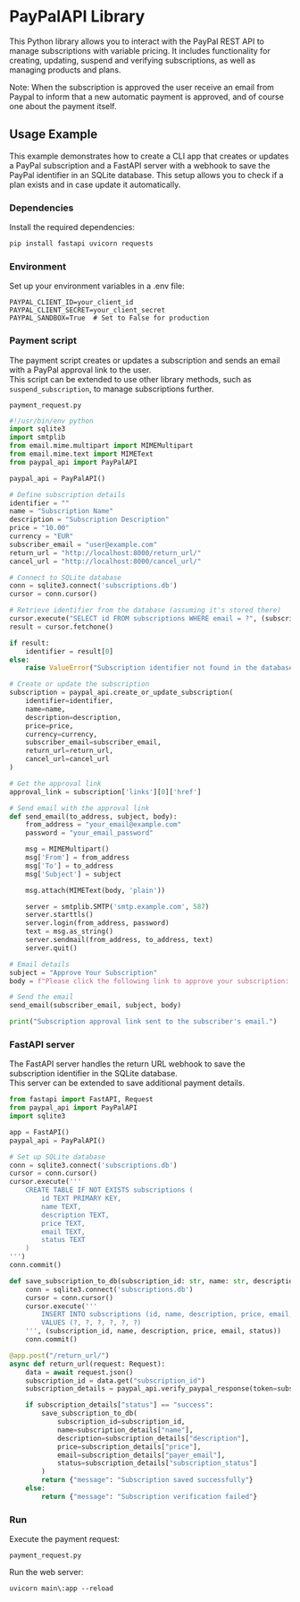 # PayPalAPI Library

This Python library allows you to interact with the PayPal REST API to manage subscriptions with variable pricing. It includes functionality for creating, updating, suspend and verifying subscriptions, as well as managing products and plans.

Note: When the subscription is approved the user receive an email from Paypal to inform that a new automatic payment is approved, and of course one about the payment itself.

## Usage Example

This example demonstrates how to create a CLI app that creates or updates a PayPal subscription and a FastAPI server with a webhook to save the PayPal identifier in an SQLite database. This setup allows you to check if a plan exists and in case update it automatically.

### Dependencies

Install the required dependencies:

```bash
pip install fastapi uvicorn requests
```

### Environment

Set up your environment variables in a .env file:

```
PAYPAL_CLIENT_ID=your_client_id
PAYPAL_CLIENT_SECRET=your_client_secret
PAYPAL_SANDBOX=True  # Set to False for production
```

### Payment script

The payment script creates or updates a subscription and sends an email with a PayPal approval link to the user.  
This script can be extended to use other library methods, such as `suspend_subscription`, to manage subscriptions further.

`payment_request.py`

```python
#!/usr/bin/env python
import sqlite3
import smtplib
from email.mime.multipart import MIMEMultipart
from email.mime.text import MIMEText
from paypal_api import PayPalAPI

paypal_api = PayPalAPI()

# Define subscription details
identifier = ""
name = "Subscription Name"
description = "Subscription Description"
price = "10.00"
currency = "EUR"
subscriber_email = "user@example.com"
return_url = "http://localhost:8000/return_url/"
cancel_url = "http://localhost:8000/cancel_url/"

# Connect to SQLite database
conn = sqlite3.connect('subscriptions.db')
cursor = conn.cursor()

# Retrieve identifier from the database (assuming it's stored there)
cursor.execute("SELECT id FROM subscriptions WHERE email = ?", (subscriber_email,))
result = cursor.fetchone()

if result:
    identifier = result[0]
else:
    raise ValueError("Subscription identifier not found in the database.")

# Create or update the subscription
subscription = paypal_api.create_or_update_subscription(
    identifier=identifier,
    name=name,
    description=description,
    price=price,
    currency=currency,
    subscriber_email=subscriber_email,
    return_url=return_url,
    cancel_url=cancel_url
)

# Get the approval link
approval_link = subscription['links'][0]['href']

# Send email with the approval link
def send_email(to_address, subject, body):
    from_address = "your_email@example.com"
    password = "your_email_password"

    msg = MIMEMultipart()
    msg['From'] = from_address
    msg['To'] = to_address
    msg['Subject'] = subject

    msg.attach(MIMEText(body, 'plain'))

    server = smtplib.SMTP('smtp.example.com', 587)
    server.starttls()
    server.login(from_address, password)
    text = msg.as_string()
    server.sendmail(from_address, to_address, text)
    server.quit()

# Email details
subject = "Approve Your Subscription"
body = f"Please click the following link to approve your subscription: {approval_link}"

# Send the email
send_email(subscriber_email, subject, body)

print("Subscription approval link sent to the subscriber's email.")
```

### FastAPI server

The FastAPI server handles the return URL webhook to save the subscription identifier in the SQLite database.  
This server can be extended to save additional payment details.

```python
from fastapi import FastAPI, Request
from paypal_api import PayPalAPI
import sqlite3

app = FastAPI()
paypal_api = PayPalAPI()

# Set up SQLite database
conn = sqlite3.connect('subscriptions.db')
cursor = conn.cursor()
cursor.execute('''
    CREATE TABLE IF NOT EXISTS subscriptions (
        id TEXT PRIMARY KEY,
        name TEXT,
        description TEXT,
        price TEXT,
        email TEXT,
        status TEXT
    )
''')
conn.commit()

def save_subscription_to_db(subscription_id: str, name: str, description: str, price: str, email: str, status: str):
    conn = sqlite3.connect('subscriptions.db')
    cursor = conn.cursor()
    cursor.execute('''
        INSERT INTO subscriptions (id, name, description, price, email, status)
        VALUES (?, ?, ?, ?, ?, ?)
    ''', (subscription_id, name, description, price, email, status))
    conn.commit()

@app.post("/return_url/")
async def return_url(request: Request):
    data = await request.json()
    subscription_id = data.get("subscription_id")
    subscription_details = paypal_api.verify_paypal_response(token=subscription_id, subscription_id=subscription_id)

    if subscription_details["status"] == "success":
        save_subscription_to_db(
            subscription_id=subscription_id,
            name=subscription_details["name"],
            description=subscription_details["description"],
            price=subscription_details["price"],
            email=subscription_details["payer_email"],
            status=subscription_details["subscription_status"]
        )
        return {"message": "Subscription saved successfully"}
    else:
        return {"message": "Subscription verification failed"}
```

### Run

Execute the payment request:

```
payment_request.py
```

Run the web server:
```
uvicorn main\:app --reload

```
